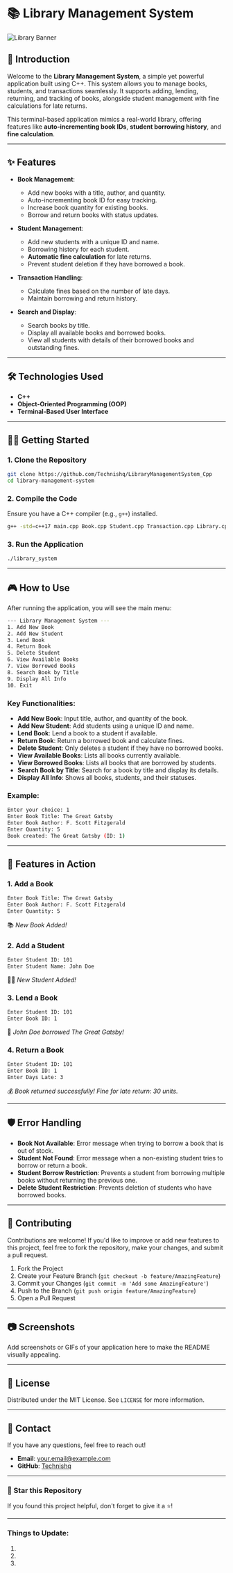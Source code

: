 
# 📚 Library Management System

![Library Banner](https://user-images.githubusercontent.com/your_image_link/banner.png)

## 📖 Introduction
Welcome to the **Library Management System**, a simple yet powerful application built using C++. This system allows you to manage books, students, and transactions seamlessly. It supports adding, lending, returning, and tracking of books, alongside student management with fine calculations for late returns.

This terminal-based application mimics a real-world library, offering features like **auto-incrementing book IDs**, **student borrowing history**, and **fine calculation**.

---

## ✨ Features

- **Book Management**:
  - Add new books with a title, author, and quantity.
  - Auto-incrementing book ID for easy tracking.
  - Increase book quantity for existing books.
  - Borrow and return books with status updates.

- **Student Management**:
  - Add new students with a unique ID and name.
  - Borrowing history for each student.
  - **Automatic fine calculation** for late returns.
  - Prevent student deletion if they have borrowed a book.

- **Transaction Handling**:
  - Calculate fines based on the number of late days.
  - Maintain borrowing and return history.

- **Search and Display**:
  - Search books by title.
  - Display all available books and borrowed books.
  - View all students with details of their borrowed books and outstanding fines.

---

## 🛠️ Technologies Used

- **C++**
- **Object-Oriented Programming (OOP)**
- **Terminal-Based User Interface**

---

## 🧑‍💻 Getting Started

### 1. **Clone the Repository**

```bash
git clone https://github.com/Technishq/LibraryManagementSystem_Cpp
cd library-management-system
```

### 2. **Compile the Code**

Ensure you have a C++ compiler (e.g., `g++`) installed.

```bash
g++ -std=c++17 main.cpp Book.cpp Student.cpp Transaction.cpp Library.cpp -o library_system
```

### 3. **Run the Application**

```bash
./library_system
```

---

## 🎮 How to Use

After running the application, you will see the main menu:

```bash
--- Library Management System ---
1. Add New Book
2. Add New Student
3. Lend Book
4. Return Book
5. Delete Student
6. View Available Books
7. View Borrowed Books
8. Search Book by Title
9. Display All Info
10. Exit
```

### Key Functionalities:

- **Add New Book**: Input title, author, and quantity of the book.
- **Add New Student**: Add students using a unique ID and name.
- **Lend Book**: Lend a book to a student if available.
- **Return Book**: Return a borrowed book and calculate fines.
- **Delete Student**: Only deletes a student if they have no borrowed books.
- **View Available Books**: Lists all books currently available.
- **View Borrowed Books**: Lists all books that are borrowed by students.
- **Search Book by Title**: Search for a book by title and display its details.
- **Display All Info**: Shows all books, students, and their statuses.

### Example:

```bash
Enter your choice: 1
Enter Book Title: The Great Gatsby
Enter Book Author: F. Scott Fitzgerald
Enter Quantity: 5
Book created: The Great Gatsby (ID: 1)
```

---

## 🚀 Features in Action

### 1. **Add a Book**

```bash
Enter Book Title: The Great Gatsby
Enter Book Author: F. Scott Fitzgerald
Enter Quantity: 5
```

📚 *New Book Added!*

### 2. **Add a Student**

```bash
Enter Student ID: 101
Enter Student Name: John Doe
```

🧑‍🎓 *New Student Added!*

### 3. **Lend a Book**

```bash
Enter Student ID: 101
Enter Book ID: 1
```

📖 *John Doe borrowed The Great Gatsby!*

### 4. **Return a Book**

```bash
Enter Student ID: 101
Enter Book ID: 1
Enter Days Late: 3
```

💰 *Book returned successfully! Fine for late return: 30 units.*

---

## 🛡️ Error Handling

- **Book Not Available**: Error message when trying to borrow a book that is out of stock.
- **Student Not Found**: Error message when a non-existing student tries to borrow or return a book.
- **Student Borrow Restriction**: Prevents a student from borrowing multiple books without returning the previous one.
- **Delete Student Restriction**: Prevents deletion of students who have borrowed books.

---

## 🤝 Contributing

Contributions are welcome! If you'd like to improve or add new features to this project, feel free to fork the repository, make your changes, and submit a pull request.

1. Fork the Project
2. Create your Feature Branch (`git checkout -b feature/AmazingFeature`)
3. Commit your Changes (`git commit -m 'Add some AmazingFeature'`)
4. Push to the Branch (`git push origin feature/AmazingFeature`)
5. Open a Pull Request

---

## 📷 Screenshots

Add screenshots or GIFs of your application here to make the README visually appealing.

---

## 📜 License

Distributed under the MIT License. See `LICENSE` for more information.

---

## 💬 Contact

If you have any questions, feel free to reach out!

- **Email**: your.email@example.com
- **GitHub**: [Technishq](https://github.com/technishq)

---

### 🌟 Star this Repository

If you found this project helpful, don't forget to give it a ⭐!

---

### Things to Update:

1.
2.
3.
